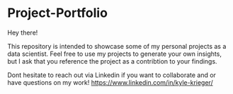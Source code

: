 # Project-Portfolio
Hey there!

This repository is intended to showcase some of my personal projects as a data scientist.
Feel free to use my projects to generate your own insights, but I ask that you reference the project as a contribtion to your findings.

Dont hesitate to reach out via Linkedin if you want to collaborate and or have questions on my work!
https://www.linkedin.com/in/kyle-krieger/
